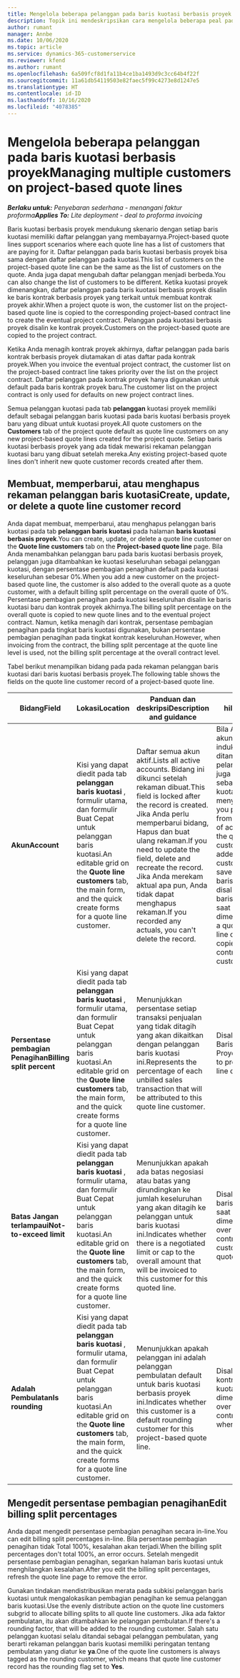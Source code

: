 ```yaml
---
title: Mengelola beberapa pelanggan pada baris kuotasi berbasis proyek
description: Topik ini mendeskripsikan cara mengelola beberapa peal pada baris kuotasi berbasis proyek.
author: rumant
manager: Annbe
ms.date: 10/06/2020
ms.topic: article
ms.service: dynamics-365-customerservice
ms.reviewer: kfend
ms.author: rumant
ms.openlocfilehash: 6a509fcf8d1fa11b4ce1ba1493d9c3cc64b4f22f
ms.sourcegitcommit: 11a61db54119503e82faec5f99c4273e8d1247e5
ms.translationtype: HT
ms.contentlocale: id-ID
ms.lasthandoff: 10/16/2020
ms.locfileid: "4078385"
---
```

# <a name="managing-multiple-customers-on-project-based-quote-lines"></a><span data-ttu-id="e19b2-103">Mengelola beberapa pelanggan pada baris kuotasi berbasis proyek</span><span class="sxs-lookup"><span data-stu-id="e19b2-103">Managing multiple customers on project-based quote lines</span></span>

<span data-ttu-id="e19b2-104">_**Berlaku untuk:** Penyebaran sederhana - menangani faktur proforma_</span><span class="sxs-lookup"><span data-stu-id="e19b2-104">_**Applies To:** Lite deployment - deal to proforma invoicing_</span></span>

<span data-ttu-id="e19b2-105">Baris kuotasi berbasis proyek mendukung skenario dengan setiap baris kuotasi memiliki daftar pelanggan yang membayarnya.</span><span class="sxs-lookup"><span data-stu-id="e19b2-105">Project-based quote lines support scenarios where each quote line has a list of customers that are paying for it.</span></span> <span data-ttu-id="e19b2-106">Daftar pelanggan pada baris kuotasi berbasis proyek bisa sama dengan daftar pelanggan pada kuotasi.</span><span class="sxs-lookup"><span data-stu-id="e19b2-106">This list of customers on the project-based quote line can be the same as the list of customers on the quote.</span></span> <span data-ttu-id="e19b2-107">Anda juga dapat mengubah daftar pelanggan menjadi berbeda.</span><span class="sxs-lookup"><span data-stu-id="e19b2-107">You can also change the list of customers to be different.</span></span> <span data-ttu-id="e19b2-108">Ketika kuotasi proyek dimenangkan, daftar pelanggan pada baris kuotasi berbasis proyek disalin ke baris kontrak berbasis proyek yang terkait untuk membuat kontrak proyek akhir.</span><span class="sxs-lookup"><span data-stu-id="e19b2-108">When a project quote is won, the customer list on the project-based quote line is copied to the corresponding project–based contract line to create the eventual project contract.</span></span> <span data-ttu-id="e19b2-109">Pelanggan pada kuotasi berbasis proyek disalin ke kontrak proyek.</span><span class="sxs-lookup"><span data-stu-id="e19b2-109">Customers on the project-based quote are copied to the project contract.</span></span>

<span data-ttu-id="e19b2-110">Ketika Anda menagih kontrak proyek akhirnya, daftar pelanggan pada baris kontrak berbasis proyek diutamakan di atas daftar pada kontrak proyek.</span><span class="sxs-lookup"><span data-stu-id="e19b2-110">When you invoice the eventual project contract, the customer list on the project-based contract line takes priority over the list on the project contract.</span></span> <span data-ttu-id="e19b2-111">Daftar pelanggan pada kontrak proyek hanya digunakan untuk default pada baris kontrak proyek baru.</span><span class="sxs-lookup"><span data-stu-id="e19b2-111">The customer list on the project contract is only used for defaults on new project contract lines.</span></span>

<span data-ttu-id="e19b2-112">Semua pelanggan kuotasi pada tab **pelanggan** kuotasi proyek memiliki default sebagai pelanggan baris kuotasi pada baris kuotasi berbasis proyek baru yang dibuat untuk kuotasi proyek.</span><span class="sxs-lookup"><span data-stu-id="e19b2-112">All quote customers on the **Customers** tab of the project quote default as quote line customers on any new project-based quote lines created for the project quote.</span></span> <span data-ttu-id="e19b2-113">Setiap baris kuotasi berbasis proyek yang ada tidak mewarisi rekaman pelanggan kuotasi baru yang dibuat setelah mereka.</span><span class="sxs-lookup"><span data-stu-id="e19b2-113">Any existing project-based quote lines don't inherit new quote customer records created after them.</span></span>

## <a name="create-update-or-delete-a-quote-line-customer-record"></a><span data-ttu-id="e19b2-114">Membuat, memperbarui, atau menghapus rekaman pelanggan baris kuotasi</span><span class="sxs-lookup"><span data-stu-id="e19b2-114">Create, update, or delete a quote line customer record</span></span>

<span data-ttu-id="e19b2-115">Anda dapat membuat, memperbarui, atau menghapus pelanggan baris kuotasi pada tab **pelanggan baris kuotasi** pada halaman **baris kuotasi berbasis proyek**.</span><span class="sxs-lookup"><span data-stu-id="e19b2-115">You can create, update, or delete a quote line customer on the **Quote line customers** tab on the **Project-based quote line** page.</span></span> <span data-ttu-id="e19b2-116">Bila Anda menambahkan pelanggan baru pada baris kuotasi berbasis proyek, pelanggan juga ditambahkan ke kuotasi keseluruhan sebagai pelanggan kuotasi, dengan persentase pembagian penagihan default pada kuotasi keseluruhan sebesar 0%.</span><span class="sxs-lookup"><span data-stu-id="e19b2-116">When you add a new customer on the project-based quote line, the customer is also added to the overall quote as a quote customer, with a default billing split percentage on the overall quote of 0%.</span></span> <span data-ttu-id="e19b2-117">Persentase pembagian penagihan pada kuotasi keseluruhan disalin ke baris kuotasi baru dan kontrak proyek akhirnya.</span><span class="sxs-lookup"><span data-stu-id="e19b2-117">The billing split percentage on the overall quote is copied to new quote lines and to the eventual project contract.</span></span> <span data-ttu-id="e19b2-118">Namun, ketika menagih dari kontrak, persentase pembagian penagihan pada tingkat baris kuotasi digunakan, bukan persentase pembagian penagihan pada tingkat kontrak keseluruhan.</span><span class="sxs-lookup"><span data-stu-id="e19b2-118">However, when invoicing from the contract, the billing split percentage at the quote line level is used, not the billing split percentage at the overall contract level.</span></span> 

<span data-ttu-id="e19b2-119">Tabel berikut menampilkan bidang pada pada rekaman pelanggan baris kuotasi dari baris kuotasi berbasis proyek.</span><span class="sxs-lookup"><span data-stu-id="e19b2-119">The following table shows the fields on the quote line customer record of a project-based quote line.</span></span>

| <span data-ttu-id="e19b2-120">Bidang</span><span class="sxs-lookup"><span data-stu-id="e19b2-120">Field</span></span> | <span data-ttu-id="e19b2-121">Lokasi</span><span class="sxs-lookup"><span data-stu-id="e19b2-121">Location</span></span> | <span data-ttu-id="e19b2-122">Panduan dan deskripsi</span><span class="sxs-lookup"><span data-stu-id="e19b2-122">Description and guidance</span></span> | <span data-ttu-id="e19b2-123">Dampak hilir</span><span class="sxs-lookup"><span data-stu-id="e19b2-123">Downstream impact</span></span> |
| --- | --- | --- | --- |
| <span data-ttu-id="e19b2-124">**Akun**</span><span class="sxs-lookup"><span data-stu-id="e19b2-124">**Account**</span></span> | <span data-ttu-id="e19b2-125">Kisi yang dapat diedit pada tab **pelanggan baris kuotasi** , formulir utama, dan formulir Buat Cepat untuk pelanggan baris kuotasi.</span><span class="sxs-lookup"><span data-stu-id="e19b2-125">An editable grid on the **Quote line customers** tab, the main form, and the quick create forms for a quote line customer.</span></span> | <span data-ttu-id="e19b2-126">Daftar semua akun aktif.</span><span class="sxs-lookup"><span data-stu-id="e19b2-126">Lists all active accounts.</span></span> <span data-ttu-id="e19b2-127">Bidang ini dikunci setelah rekaman dibuat.</span><span class="sxs-lookup"><span data-stu-id="e19b2-127">This field is locked after the record is created.</span></span> <span data-ttu-id="e19b2-128">Jika Anda perlu memperbarui bidang, Hapus dan buat ulang rekaman.</span><span class="sxs-lookup"><span data-stu-id="e19b2-128">If you need to update the field, delete and recreate the record.</span></span> <span data-ttu-id="e19b2-129">Jika Anda merekam aktual apa pun, Anda tidak dapat menghapus rekaman.</span><span class="sxs-lookup"><span data-stu-id="e19b2-129">If you recorded any actuals, you can't delete the record.</span></span> | <span data-ttu-id="e19b2-130">Bila Anda memilih akun dari daftar induk akun untuk ditambahkan, pelanggan kuotasi juga ditambahkan sebagai pelanggan kuotasi ketika menyimpannya.</span><span class="sxs-lookup"><span data-stu-id="e19b2-130">When you pick an account from the master list of accounts to add, the quote line customer is also added as a quote customer when you save it.</span></span> <span data-ttu-id="e19b2-131">Pelanggan baris kuotasi juga disalin ke pelanggan baris kontrak proyek saat kuotasi dimenangkan.</span><span class="sxs-lookup"><span data-stu-id="e19b2-131">When a quote is won, quote line customers are copied to the project contract line customers.</span></span> |
| <span data-ttu-id="e19b2-132">**Persentase pembagian Penagihan**</span><span class="sxs-lookup"><span data-stu-id="e19b2-132">**Billing split percent**</span></span> | <span data-ttu-id="e19b2-133">Kisi yang dapat diedit pada tab **pelanggan baris kuotasi** , formulir utama, dan formulir Buat Cepat untuk pelanggan baris kuotasi.</span><span class="sxs-lookup"><span data-stu-id="e19b2-133">An editable grid on the **Quote line customers** tab, the main form, and the quick create forms for a quote line customer.</span></span> | <span data-ttu-id="e19b2-134">Menunjukkan persentase setiap transaksi penjualan yang tidak ditagih yang akan dikaitkan dengan pelanggan baris kuotasi ini.</span><span class="sxs-lookup"><span data-stu-id="e19b2-134">Represents the percentage of each unbilled sales transaction that will be attributed to this quote line customer.</span></span> | <span data-ttu-id="e19b2-135">Disalin ke Pelanggan Baris Kontrak Proyek.</span><span class="sxs-lookup"><span data-stu-id="e19b2-135">Copied over to project contract line customers.</span></span> |
| <span data-ttu-id="e19b2-136">**Batas Jangan terlampaui**</span><span class="sxs-lookup"><span data-stu-id="e19b2-136">**Not-to-exceed limit**</span></span> | <span data-ttu-id="e19b2-137">Kisi yang dapat diedit pada tab **pelanggan baris kuotasi** , formulir utama, dan formulir Buat Cepat untuk pelanggan baris kuotasi.</span><span class="sxs-lookup"><span data-stu-id="e19b2-137">An editable grid on the **Quote line customers** tab, the main form, and the quick create forms for a quote line customer.</span></span> | <span data-ttu-id="e19b2-138">Menunjukkan apakah ada batas negosiasi atau batas yang dirundingkan ke jumlah keseluruhan yang akan ditagih ke pelanggan untuk baris kuotasi ini.</span><span class="sxs-lookup"><span data-stu-id="e19b2-138">Indicates whether there is a negotiated limit or cap to the overall amount that will be invoiced to this customer for this quoted line.</span></span> | <span data-ttu-id="e19b2-139">Disalin ke pelanggan baris kontrak proyek saat kuotasi dimenangkan.</span><span class="sxs-lookup"><span data-stu-id="e19b2-139">Copied over to project contract line customers when a quote is won.</span></span> |
| <span data-ttu-id="e19b2-140">**Adalah Pembulatan**</span><span class="sxs-lookup"><span data-stu-id="e19b2-140">**Is rounding**</span></span> | <span data-ttu-id="e19b2-141">Kisi yang dapat diedit pada tab **pelanggan baris kuotasi** , formulir utama, dan formulir Buat Cepat untuk pelanggan baris kuotasi.</span><span class="sxs-lookup"><span data-stu-id="e19b2-141">An editable grid on the **Quote line customers** tab, the main form, and the quick create forms for a quote line customer.</span></span> | <span data-ttu-id="e19b2-142">Menunjukkan apakah pelanggan ini adalah pelanggan pembulatan default untuk baris kuotasi berbasis proyek ini.</span><span class="sxs-lookup"><span data-stu-id="e19b2-142">Indicates whether this customer is a default rounding customer for this project-based quote line.</span></span> | <span data-ttu-id="e19b2-143">Disalin ke pelanggan kontrak proyek saat kuotasi dimenangkan.</span><span class="sxs-lookup"><span data-stu-id="e19b2-143">Copied over to project contract customers when a quote is won.</span></span> |

## <a name="edit-billing-split-percentages"></a><span data-ttu-id="e19b2-144">Mengedit persentase pembagian penagihan</span><span class="sxs-lookup"><span data-stu-id="e19b2-144">Edit billing split percentages</span></span>

<span data-ttu-id="e19b2-145">Anda dapat mengedit persentase pembagian penagihan secara in-line.</span><span class="sxs-lookup"><span data-stu-id="e19b2-145">You can edit billing split percentages in-line.</span></span> <span data-ttu-id="e19b2-146">Bila persentase pembagian penagihan tidak Total 100%, kesalahan akan terjadi.</span><span class="sxs-lookup"><span data-stu-id="e19b2-146">When the billing split percentages don't total 100%, an error occurs.</span></span> <span data-ttu-id="e19b2-147">Setelah mengedit persentase pembagian penagihan, segarkan halaman baris kuotasi untuk menghilangkan kesalahan.</span><span class="sxs-lookup"><span data-stu-id="e19b2-147">After you edit the billing split percentages, refresh the quote line page to remove the error.</span></span>

<span data-ttu-id="e19b2-148">Gunakan tindakan mendistribusikan merata pada subkisi pelanggan baris kuotasi untuk mengalokasikan pembagian penagihan ke semua pelanggan baris kuotasi.</span><span class="sxs-lookup"><span data-stu-id="e19b2-148">Use the evenly distribute action on the quote line customers subgrid to allocate billing splits to all quote line customers.</span></span> <span data-ttu-id="e19b2-149">Jika ada faktor pembulatan, itu akan ditambahkan ke pelanggan pembulatan.</span><span class="sxs-lookup"><span data-stu-id="e19b2-149">If there's a rounding factor, that will be added to the rounding customer.</span></span> <span data-ttu-id="e19b2-150">Salah satu pelanggan kuotasi selalu ditandai sebagai pelanggan pembulatan, yang berarti rekaman pelanggan baris kuotasi memiliki peringatan tentang pembulatan yang diatur ke **ya**.</span><span class="sxs-lookup"><span data-stu-id="e19b2-150">One of the quote line customers is always tagged as the rounding customer, which means that quote line customer record has the rounding flag set to **Yes**.</span></span> 
